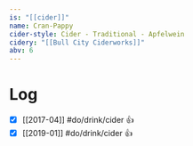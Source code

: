 ```yaml
---
is: "[[cider]]"
name: Cran-Pappy
cider-style: Cider - Traditional - Apfelwein
cidery: "[[Bull City Ciderworks]]"
abv: 6
---
```


# Log
- [x] [[2017-04]] #do/drink/cider 👍
- [x] [[2019-01]] #do/drink/cider 👍
